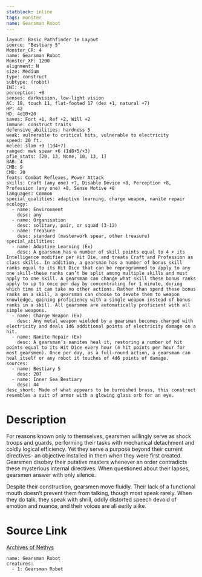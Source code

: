 ```yaml
---
statblock: inline
tags: monster
name: Gearsman Robot
---
```

```statblock
layout: Basic Pathfinder 1e Layout
source: "Bestiary 5"
Monster_CR: 4
name: Gearsman Robot
Monster_XP: 1200
alignment: N
size: Medium
type: construct
subtype: (robot)
INI: +1
perception: +8
senses: darkvision, low-light vision
AC: 18, touch 11, flat-footed 17 (dex +1, natural +7)
HP: 42
HD: 4d10+20
saves: Fort +1, Ref +2, Will +2
immune: construct traits
defensive_abilities: hardness 5
weak: vulnerable to critical hits, vulnerable to electricity
speed: 20 ft.
melee: slam +9 (1d4+7)
ranged: mwk spear +6 (1d8+5/×3)
pf1e_stats: [20, 13, None, 10, 13, 1]
BAB: 4
CMB: 9
CMD: 20
feats: Combat Reflexes, Power Attack
skills: Craft (any one) +7, Disable Device +8, Perception +8, Profession (any one) +8, Sense Motive +8
languages: Common
special_qualities: adaptive learning, charge weapon, nanite repair
ecology:
  - name: Environment
    desc: any
  - name: Organisation
    desc: solitary, pair, or squad (3-12)
  - name: Treasure
    desc: standard (masterwork spear, other treasure)
special_abilities:
  - name: Adaptive Learning (Ex)
    desc: A gearsman has a number of skill points equal to 4 + its Intelligence modifier per Hit Die, and treats Craft and Profession as class skills. In addition, a gearsman has a number of bonus skill ranks equal to its Hit Dice that can be reprogrammed to apply to any one skill-these ranks can’t be split among multiple skills and must apply to one skill. A gearsman can change what skill these bonus ranks apply to up to once per day by concentrating for 1 minute, during which time it can take no other actions. Rather than spend these bonus ranks on a skill, a gearsman can choose to devote them to weapon knowledge, gaining proficiency with a single weapon instead of bonus ranks in a skill. All gearsmen are automatically proficient with all simple weapons.
  - name: Charge Weapon (Ex)
    desc: Any metal weapon wielded by a gearsman becomes charged with electricity and deals 1d6 additional points of electricity damage on a hit.
  - name: Nanite Repair (Ex)
    desc: A gearsman’s nanites heal it, restoring a number of hit points equal to its Hit Dice every hour (4 hit points per hour for most gearsmen). Once per day, as a full-round action, a gearsman can heal itself or any robot it touches of 4d6 points of damage.
sources:
  - name: Bestiary 5
    desc: 207
  - name: Inner Sea Bestiary
    desc: 44
desc_short: Made of what appears to be burnished brass, this construct resembles a suit of armor with a glowing glass orb for an eye.
```
# Description
For reasons known only to themselves, gearsmen willingly serve as shock troops and guards, performing their tasks with mechanical detachment and coldly logical efficiency. Yet they serve a purpose beyond their current directives- an objective installed in them when they were first created. Gearsmen disobey their putative masters whenever an order contradicts these mysterious internal directives. When questioned about their lapses, gearsmen answer with only silence.

 Despite their construction, gearsmen move fluidly. Their lack of a functional mouth doesn’t prevent them from talking, though most speak rarely. When they do talk, they speak with shrill, oddly distorted speech devoid of emotion and nuance, and their voices are all eerily alike.
# Source Link
[Archives of Nethys](https://aonprd.com/MonsterDisplay.aspx?ItemName=Gearsman%20Robot)
```encounter-table
name: Gearsman Robot
creatures:
  - 1: Gearsman Robot
```
